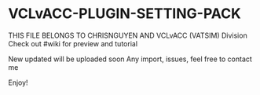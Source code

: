 # VCLvACC-PLUGIN-SETTING-PACK

THIS FILE BELONGS TO CHRISNGUYEN AND VCLvACC (VATSIM) Division
Check out #wiki for preview and tutorial

New updated will be uploaded soon
Any import, issues, feel free to contact me

Enjoy!
